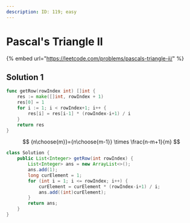 ```yaml
---
description: ID: 119; easy
---
```

# Pascal's Triangle II

{% embed url="https://leetcode.com/problems/pascals-triangle-ii/" %}

## Solution 1

```go
func getRow(rowIndex int) []int {
    res := make([]int, rowIndex + 1)
    res[0] = 1
    for i := 1; i < rowIndex+1; i++ {
        res[i] = res[i-1] * (rowIndex-i+1) / i
    }
    return res
}
```

$$
{n\choose{m}}={n\choose{m-1}} \times \frac{n-m+1}{m}
$$

```java
class Solution {
    public List<Integer> getRow(int rowIndex) {
        List<Integer> ans = new ArrayList<>();
        ans.add(1);
        long curElement = 1;
        for (int i = 1; i <= rowIndex; i++) {
            curElement = curElement * (rowIndex-i+1) / i;
            ans.add((int)curElement);
        }
        return ans;
    }
}
```

